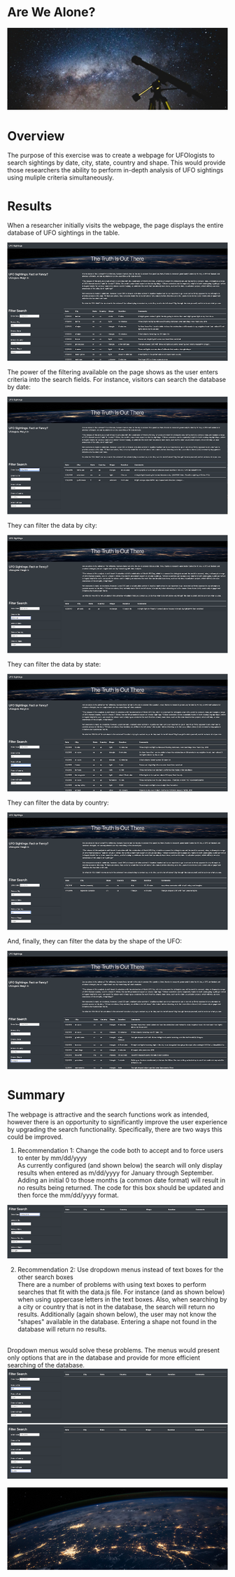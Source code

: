 # Are We Alone?
<!-- Photo by Lucas Pezeta from Pexels -->
<img src=https://github.com/tn64/UFOs/blob/main/resources/pexels-lucas-pezeta-2034892.jpg>

# Overview

The purpose of this exercise was to create a webpage for UFOlogists to search sightings by date, city, state, country and shape. This would provide those researchers the ability to perform in-depth analysis of UFO sightings using muliple criteria simultaneously.

# Results

When a researcher initially visits the webpage, the page displays the entire database of UFO sightings in the table.

<img src="https://github.com/tn64/UFOs/blob/main/resources/Main.png">
</br>


The power of the filtering available on the page shows as the user enters criteria into the search fields. For instance, visitors can search the database by date:

<img src="https://github.com/tn64/UFOs/blob/main/resources/Date.png">
</br>

They can filter the data by city:

<img src="https://github.com/tn64/UFOs/blob/main/resources/City.png">
</br>

They can filter the data by state:

<img src="https://github.com/tn64/UFOs/blob/main/resources/State.png">
</br>

They can filter the data by country:

<img src="https://github.com/tn64/UFOs/blob/main/resources/Country.png">
</br>

And, finally, they can filter the data by the shape of the UFO:

<img src="https://github.com/tn64/UFOs/blob/main/resources/Shape.png">
</br>


# Summary
The webpage is attractive and the search functions work as intended, however there is an opportunity to significantly improve the user experience by upgrading the search functionality. Specifically, there are two ways this could be improved.

1. Recommendation 1: Change the code both to accept and to force users to enter by mm/dd/yyyy</br>
As currently configured (and shown below) the search will only display results when entered as m/dd/yyyy for January through September. Adding an initial 0 to those months (a common date format) will result in no results being returned. The code for this box should be updated and then force the mm/dd/yyyy format.

<img src="https://github.com/tn64/UFOs/blob/main/resources/Date_Format.png">
</br>

2. Recommendation 2: Use dropdown menus instead of text boxes for the other search boxes</br>
There are a number of problems with using text boxes to perform searches that fit with the data.js file. For instance (and as shown below) when using uppercase letters in the text boxes. Also, when searching by a city or country that is not in the database, the search will return no results. Additionally (again shown below), the user may not know the "shapes" available in the database. Entering a shape not found in the database will return no results.
</br>
Dropdown menus would solve these problems. The menus would present only options that are in the database and provide for more efficient searching of the database.
</br>
<img src="https://github.com/tn64/UFOs/blob/main/resources/State_Uppercase.png">

<img src="https://github.com/tn64/UFOs/blob/main/resources/Bad_Shape.png">
</br>
</br>
<img src="https://github.com/tn64/UFOs/blob/main/resources/nasa_image.png">

